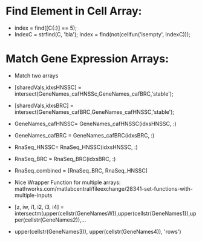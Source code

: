 # Find Element in Cell Array:
* index = find([C{:}] == 5);
* IndexC = strfind(C, 'bla'); Index = find(not(cellfun('isempty', IndexC)));

# Match Gene Expression Arrays:
* Match two arrays
*  [sharedVals,idxsHNSSC] = intersect(GeneNames_cafHNSSc,GeneNames_cafBRC,'stable');
*  [sharedVals,idxsBRC] = intersect(GeneNames_cafBRC,GeneNames_cafHNSSC,'stable');
*  GeneNames_cafHNSSC= GeneNames_cafHNSSC(idxsHNSSC, :)
*  GeneNames_cafBRC = GeneNames_cafBRC(idxsBRC, :)
*  RnaSeq_HNSSC= RnaSeq_HNSSC(idxsHNSSC, :)
*  RnaSeq_BRC = RnaSeq_BRC(idxsBRC, :)
*  RnaSeq_combined = [RnaSeq_BRC, RnaSeq_HNSSC]
 
* Nice Wrapper Function for multiple arrays: mathworks.com/matlabcentral/fileexchange/28341-set-functions-with-multiple-inputs
*  [z, iw, i1, i2, i3, i4]  = intersectm(upper(cellstr(GeneNamesW)),upper(cellstr(GeneNames1)),upper(cellstr(GeneNames2)),...
*  upper(cellstr(GeneNames3)), upper(cellstr(GeneNames4)), 'rows')
